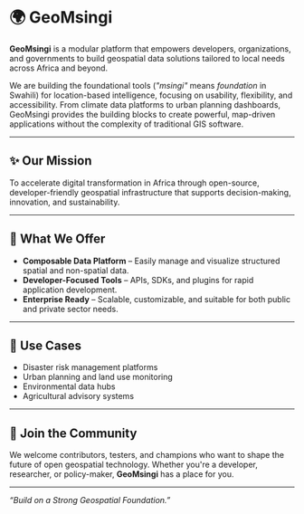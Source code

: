 # 🌍 GeoMsingi

**GeoMsingi** is a modular platform that empowers developers, organizations, and governments to build geospatial data solutions tailored to local needs across Africa and beyond.

We are building the foundational tools (*"msingi"* means *foundation* in Swahili) for location-based intelligence, focusing on usability, flexibility, and accessibility. From climate data platforms to urban planning dashboards, GeoMsingi provides the building blocks to create powerful, map-driven applications without the complexity of traditional GIS software.

---

## ✨ Our Mission

To accelerate digital transformation in Africa through open-source, developer-friendly geospatial infrastructure that supports decision-making, innovation, and sustainability.

---

## 🔧 What We Offer

- **Composable Data Platform** – Easily manage and visualize structured spatial and non-spatial data.
- **Developer-Focused Tools** – APIs, SDKs, and plugins for rapid application development.
- **Enterprise Ready** – Scalable, customizable, and suitable for both public and private sector needs.

---

## 🧭 Use Cases

- Disaster risk management platforms  
- Urban planning and land use monitoring  
- Environmental data hubs  
- Agricultural advisory systems  

---

## 💬 Join the Community

We welcome contributors, testers, and champions who want to shape the future of open geospatial technology. Whether you're a developer, researcher, or policy-maker, **GeoMsingi** has a place for you.

---

_“Build on a Strong Geospatial Foundation.”_
